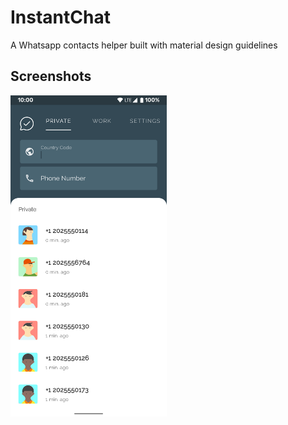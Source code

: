 # InstantChat
A Whatsapp contacts helper built with material design guidelines


## Screenshots
<img src="https://github.com/yosemiteyss/InstantChat/blob/master/screenshots/screenshot_1.png" width="250">
